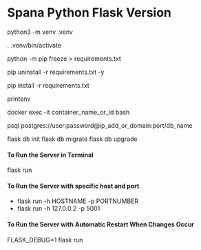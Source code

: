 # Spana Python Flask Version





python3 -m venv .venv


. .venv/bin/activate

python -m pip freeze > requirements.txt

pip uninstall -r requirements.txt -y

pip install -r requirements.txt

printenv



docker exec -it container_name_or_id bash



psql postgres://user:password@ip_add_or_domain:port/db_name




flask db init
flask db migrate
flask db upgrade

#### To Run the Server in Terminal
flask run

#### To Run the Server with specific host and port
- flask run -h HOSTNAME -p PORTNUMBER
- flask run -h 127.0.0.2 -p 5001

#### To Run the Server with Automatic Restart When Changes Occur
FLASK_DEBUG=1 flask run


